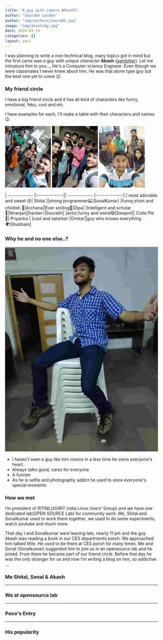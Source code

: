 ```yaml
---
title: "A guy with camera #PocoF1"
author: "Saurabh Londhe"
avatar: "img/authors/saurabh.jpg"
image: "img/akash/bg.jpg"
date: 2019-03-24
categories: []
layout: post
---
```


I was planning to write a non-technical blog, many topics got in mind but the first came was _a guy with unique character_ **Akash** ([gambitier](https://gambitier.github.io/About%20Me.html)). Let me introduce him to you..., He's a Computer science Engineer. Even though we were classmates I never knew about him. He was that alone type guy but the best one yet to come 😉.

### My friend circle

I have a big friend circle and it has all kind of characters like funny, emotional, feku, cool and etc.

I have examples for each, I'll make a table with their characters and names 😉

<img src="/img/akash/gp.jpg" style="width:30%" />
<img src="/img/akash/gp2.jpg" style="width:30%" />
<img src="/img/akash/gp3.jpg" style="width:30%" />

| ------------- |:-------------:|| ------------- |:-------------:|
| most adorable and sweet 😍| Shital ||strong programmer💻|SonalKumar|
|funny,short and childish 👶|Archana||Ever smiling👼|Dipa|
|Intelligent and scholar👦|Niranjan||hacker💀|Sourabh|
|actor,funny and weird😅|Swapnil|| Cutie Pie👰| Priyanka |
|cool and satarkar💧|Omkar||guy who knows everything🌍|Shubham|

### Why he and no one else..?

<div class="ui-g">
  <div class="ui-g-4" markdown="1">
  <!-- ![Alt Text](../img/folder/blah.jpg) -->
  <img class="center-block" src="/img/akash/akash.jpg">
  </div>
  <div class="ui-g-8" markdown="1">
<ul>
<li>I haven't seen a guy like him means in a less time he owns everyone's heart.</li>
<li>Always talks good, cares for everyone</li>
<li>A funnier</li>
<li>As he is selfie and photography addict he used to store everyone's special moments</li>
</ul>
  </div>
</div>

### How we met

I’m president of RITINLUG(RIT India Linux Users’ Group) and we have one dedicated lab(OPEN SOURCE Lab) for community work. Me, Shital and Sonalkumar used to work there together, we used to do some experiments, watch youtube and much more.

That day I and Sonalkumar were leaving late, nearly 11 pm and the guy Akash was reading a book in our CES departments porch. We approached him talked little. He used to be there at CES porch for many times. Me and Sonal (Sonalkumar) suggested him to join us in an opensource lab and he joined. From there he became part of our friend circle. Before that day he was the only stranger for us and now I’m writing a blog on him, so addictive …

### Me Shital, Sonal & Akash

---

### We at opensource lab

---

### Poco's Entry

---

### His popularity
